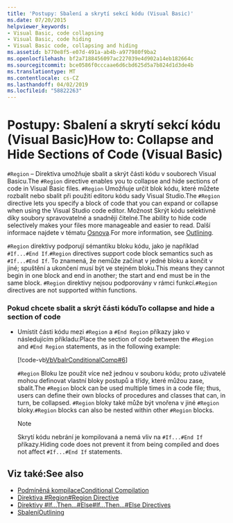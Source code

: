 ```yaml
---
title: 'Postupy: Sbalení a skrytí sekcí kódu (Visual Basic)'
ms.date: 07/20/2015
helpviewer_keywords:
- Visual Basic, code collapsing
- Visual Basic, code hiding
- Visual Basic code, collapsing and hiding
ms.assetid: b770e8f5-e07d-491a-ab4b-a977980f9ba2
ms.openlocfilehash: bf2a7188456097ac227039e4d902a14eb182664c
ms.sourcegitcommit: bce0586f0cccaae6d6cbd625d5a7b824d1d3de4b
ms.translationtype: MT
ms.contentlocale: cs-CZ
ms.lasthandoff: 04/02/2019
ms.locfileid: "58822263"
---
```

# <a name="how-to-collapse-and-hide-sections-of-code-visual-basic"></a><span data-ttu-id="003e6-102">Postupy: Sbalení a skrytí sekcí kódu (Visual Basic)</span><span class="sxs-lookup"><span data-stu-id="003e6-102">How to: Collapse and Hide Sections of Code (Visual Basic)</span></span>
<span data-ttu-id="003e6-103">`#Region` – Direktiva umožňuje sbalit a skrýt části kódu v souborech Visual Basicu.</span><span class="sxs-lookup"><span data-stu-id="003e6-103">The `#Region` directive enables you to collapse and hide sections of code in Visual Basic files.</span></span> <span data-ttu-id="003e6-104">`#Region` Umožňuje určit blok kódu, které můžete rozbalit nebo sbalit při použití editoru kódu sady Visual Studio.</span><span class="sxs-lookup"><span data-stu-id="003e6-104">The `#Region` directive lets you specify a block of code that you can expand or collapse when using the Visual Studio code editor.</span></span> <span data-ttu-id="003e6-105">Možnost Skrýt kódu selektivně díky soubory spravovatelné a snadněji čitelné.</span><span class="sxs-lookup"><span data-stu-id="003e6-105">The ability to hide code selectively makes your files more manageable and easier to read.</span></span> <span data-ttu-id="003e6-106">Další informace najdete v tématu [Osnova](/visualstudio/ide/outlining).</span><span class="sxs-lookup"><span data-stu-id="003e6-106">For more information, see [Outlining](/visualstudio/ide/outlining).</span></span>  
  
 <span data-ttu-id="003e6-107">`#Region` direktivy podporují sémantiku bloku kódu, jako je například `#If...#End If`.</span><span class="sxs-lookup"><span data-stu-id="003e6-107">`#Region` directives support code block semantics such as `#If...#End If`.</span></span> <span data-ttu-id="003e6-108">To znamená, že nemůže začínat v jedné bloku a končit v jiné; spuštění a ukončení musí být ve stejném bloku.</span><span class="sxs-lookup"><span data-stu-id="003e6-108">This means they cannot begin in one block and end in another; the start and end must be in the same block.</span></span> <span data-ttu-id="003e6-109">`#Region` direktivy nejsou podporovány v rámci funkcí.</span><span class="sxs-lookup"><span data-stu-id="003e6-109">`#Region` directives are not supported within functions.</span></span>  
  
### <a name="to-collapse-and-hide-a-section-of-code"></a><span data-ttu-id="003e6-110">Pokud chcete sbalit a skrýt části kódu</span><span class="sxs-lookup"><span data-stu-id="003e6-110">To collapse and hide a section of code</span></span>  
  
-   <span data-ttu-id="003e6-111">Umístit části kódu mezi `#Region` a `#End Region` příkazy jako v následujícím příkladu:</span><span class="sxs-lookup"><span data-stu-id="003e6-111">Place the section of code between the `#Region` and `#End Region` statements, as in the following example:</span></span>  
  
     [!code-vb[VbVbalrConditionalComp#6](~/samples/snippets/visualbasic/VS_Snippets_VBCSharp/VbVbalrConditionalComp/VB/Class1.vb#6)]  
  
     <span data-ttu-id="003e6-112">`#Region` Bloku lze použít více než jednou v souboru kódu; proto uživatelé mohou definovat vlastní bloky postupů a třídy, které můžou zase, sbalit.</span><span class="sxs-lookup"><span data-stu-id="003e6-112">The `#Region` block can be used multiple times in a code file; thus, users can define their own blocks of procedures and classes that can, in turn, be collapsed.</span></span> <span data-ttu-id="003e6-113">`#Region` bloky také může být vnořena v jiné `#Region` bloky.</span><span class="sxs-lookup"><span data-stu-id="003e6-113">`#Region` blocks can also be nested within other `#Region` blocks.</span></span>  
  
    > [!NOTE]
    >  <span data-ttu-id="003e6-114">Skrytí kódu nebrání je kompilovaná a nemá vliv na `#If...#End If` příkazy.</span><span class="sxs-lookup"><span data-stu-id="003e6-114">Hiding code does not prevent it from being compiled and does not affect `#If...#End If` statements.</span></span>  
  
## <a name="see-also"></a><span data-ttu-id="003e6-115">Viz také:</span><span class="sxs-lookup"><span data-stu-id="003e6-115">See also</span></span>

- [<span data-ttu-id="003e6-116">Podmíněná kompilace</span><span class="sxs-lookup"><span data-stu-id="003e6-116">Conditional Compilation</span></span>](../../../visual-basic/programming-guide/program-structure/conditional-compilation.md)
- [<span data-ttu-id="003e6-117">Direktiva #Region</span><span class="sxs-lookup"><span data-stu-id="003e6-117">#Region Directive</span></span>](../../../visual-basic/language-reference/directives/region-directive.md)
- [<span data-ttu-id="003e6-118">Direktivy #If...Then...#Else</span><span class="sxs-lookup"><span data-stu-id="003e6-118">#If...Then...#Else Directives</span></span>](../../../visual-basic/language-reference/directives/if-then-else-directives.md)
- [<span data-ttu-id="003e6-119">Sbalení</span><span class="sxs-lookup"><span data-stu-id="003e6-119">Outlining</span></span>](/visualstudio/ide/outlining)
